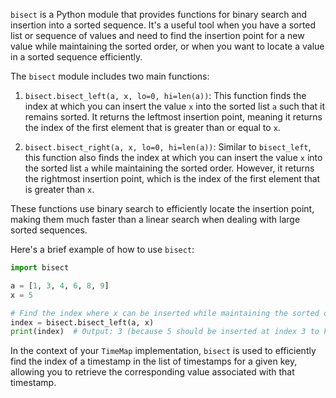 `bisect` is a Python module that provides functions for binary search and insertion into a sorted sequence. It's a useful tool when you have a sorted list or sequence of values and need to find the insertion point for a new value while maintaining the sorted order, or when you want to locate a value in a sorted sequence efficiently.

The `bisect` module includes two main functions:

1. `bisect.bisect_left(a, x, lo=0, hi=len(a))`: This function finds the index at which you can insert the value `x` into the sorted list `a` such that it remains sorted. It returns the leftmost insertion point, meaning it returns the index of the first element that is greater than or equal to `x`.

2. `bisect.bisect_right(a, x, lo=0, hi=len(a))`: Similar to `bisect_left`, this function also finds the index at which you can insert the value `x` into the sorted list `a` while maintaining the sorted order. However, it returns the rightmost insertion point, which is the index of the first element that is greater than `x`.

These functions use binary search to efficiently locate the insertion point, making them much faster than a linear search when dealing with large sorted sequences.

Here's a brief example of how to use `bisect`:

```python
import bisect

a = [1, 3, 4, 6, 8, 9]
x = 5

# Find the index where x can be inserted while maintaining the sorted order
index = bisect.bisect_left(a, x)
print(index)  # Output: 3 (because 5 should be inserted at index 3 to keep the list sorted)
```

In the context of your `TimeMap` implementation, `bisect` is used to efficiently find the index of a timestamp in the list of timestamps for a given key, allowing you to retrieve the corresponding value associated with that timestamp.